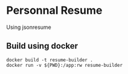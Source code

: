 # Personnal Resume

Using jsonresume

## Build using docker

```shell
docker build -t resume-builder .
docker run -v ${PWD}:/app:rw resume-builder
```
